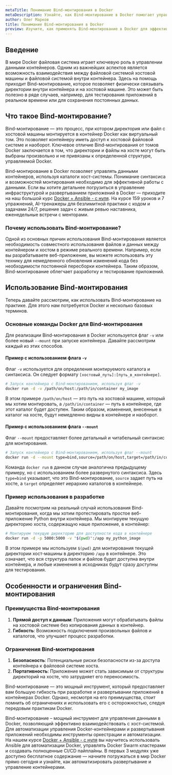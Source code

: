 ```yaml
---
metaTitle: Понимание Bind-монтирования в Docker
metaDescription: Узнайте, как Bind-монтирование в Docker помогает управлять данными контейнеров, изучите синтаксис и возможности монтирования каталогов
author: Олег Марков
title: Понимание Bind-монтирования в Docker
preview: Изучите, как применять Bind-монтирование в Docker для эффективного управления данными и интеграции с хостовой файловой системой. Примеры и пояснения помогут вам глубже понять этот механизм
---
```


## Введение

В мире Docker файловая система играет ключевую роль в управлении данными контейнеров. Одним из важнейших аспектов является возможность взаимодействия между файловой системой хостовой машины и файловой системой внутри контейнера. Здесь на помощь приходит Bind-монтирование, которое позволяет физически связывать директории внутри контейнера и на хостовой машине. Это может быть полезно в ряде случаев, например, для тестирования приложений в реальном времени или для сохранения постоянных данных.

## Что такое Bind-монтирование?

Bind-монтирование — это процесс, при котором директория или файл с хостовой машины монтируется в контейнер Docker как виртуальный том. Это позволяет контейнеру иметь доступ к хостовой файловой системе и наоборот. Ключевое отличие Bind-монтирования от томов Docker заключается в том, что директории и файлы на хосте могут быть выбраны произвольно и не привязаны к определенной структуре, управляемой Docker.

Bind-монтирование в Docker позволяет управлять данными контейнеров, используя каталоги хост-системы. Понимание синтаксиса и возможностей монтирования необходимо для эффективной работы с данными. Если вы хотите детальнее погрузиться в управление инфраструктурой и развертыванием приложений в Docker — приходите на наш большой курс [Docker + Ansible - с нуля](https://purpleschool.ru/course/docker?utm_source=knowledgebase&utm_medium=text&utm_campaign=Ponimanie_Bind-montirovaniya_v_Docker). На курсе 159 уроков и 7 упражнений, AI-тренажеры для безлимитной практики с кодом и задачами 24/7, решение задач с живым ревью наставника, еженедельные встречи с менторами.

### Почему использовать Bind-монтирование?

Одной из основных причин использования Bind-монтирования является необходимость совместного использования файлов и данных между контейнером и хостом в режиме реального времени. Например, если вы разрабатываете веб-приложение, вы можете использовать эту технику для немедленного обновления изменений кода без необходимости постоянной пересборки контейнера. Таким образом, Bind-монтирование облегчает разработку и тестирование приложений.

## Использование Bind-монтирования

Теперь давайте рассмотрим, как использовать Bind-монтирование на практике. Для этого нам потребуется Docker и несколько базовых терминов.

### Основные команды Docker для Bind-монтирования

Для реализации Bind-монтирования в Docker используется флаг `-v` или более новый `--mount` при запуске контейнера. Давайте рассмотрим каждый из этих способов.

#### Пример с использованием флага `-v`

Флаг `-v` используется для определения монтируемого каталога и синтаксиса. Он следует формату `[хостовый_путь]:[путь_в_контейнере]`.

```bash
# Запуск контейнера с Bind-монтированием, используя флаг -v
docker run -d -v /path/on/host:/path/in/container my_image
```

В этом примере `/path/on/host` — это путь на хостовой машине, который мы хотим монтировать, а `/path/in/container` — путь в контейнере, где этот каталог будет доступен. Таким образом, изменения, внесенные в каталог на хосте, будут немедленно видны в контейнере и наоборот.

#### Пример с использованием флага `--mount`

Флаг `--mount` предоставляет более детальный и читабельный синтаксис для монтирования.

```bash
# Запуск контейнера с Bind-монтированием, используя флаг --mount
docker run -d --mount type=bind,source=/path/on/host,target=/path/in/container my_image
```

Команда `docker run` в данном случае аналогична предыдущему примеру, но с использованием более развернутого синтаксиса. Здесь `type=bind` указывает, что это Bind-монтирование, `source` задает путь на хосте, а `target` определяет иерархию каталогов в контейнере.

### Пример использования в разработке

Давайте посмотрим на реальный случай использования Bind-монтирования, когда мы хотим протестировать простое веб-приложение Python внутри контейнера. Мы монтируем текущую директорию хоста, содержащую наше приложение, в контейнер:

```bash
# Монтируем текущую директорию для доступности кода в контейнере
docker run -d -p 5000:5000 -v "$(pwd)":/app my_python_image
```

В этом примере мы используем `$(pwd)` для монтирования текущей директории хост-машины в директорию `/app` в контейнере. Это означает, что вся структура папок и файлов будет доступна внутри контейнера, и любые изменения в исходниках будут сразу доступны для тестирования.

## Особенности и ограничения Bind-монтирования

### Преимущества Bind-монтирования

1. **Прямой доступ к данным**: Приложения могут обрабатывать файлы на хостовой системе без копирования данных в контейнер.
2. **Гибкость**: Возможность подключения произвольных файлов и каталогов, что улучшает процесс разработки.

### Ограничения Bind-монтирования

1. **Безопасность**: Потенциальные риски безопасности из-за доступа контейнера к файловой системе хоста.
2. **Портативность**: Приложение может стать зависимым от структуры директорий на хосте, что затрудняет его переносимость.

Bind-монтирование — это мощный инструмент, который предоставляет вам большую гибкость при разработке и развертывании приложений в контейнерах Docker. Однако, несмотря на его преимущества, стоит помнить об ограничениях и использовать его с осторожностью, следуя передовым практикам Docker.

Bind-монтирование – мощный инструмент для управления данными в Docker, позволяющий эффективно взаимодействовать с хост-системой. Для автоматизации управления Docker-контейнерами и развертывания приложений необходимы инструменты оркестрации и автоматизации. На нашем курсе [Docker + Ansible - с нуля](https://purpleschool.ru/course/docker?utm_source=knowledgebase&utm_medium=text&utm_campaign=Ponimanie_Bind-montirovaniya_v_Docker) вы научитесь использовать Ansible для автоматизации Docker, управлять Docker Swarm кластерами и создавать полноценные CI/CD пайплайны. В первых 3 модулях уже доступно бесплатное содержание — начните погружаться в мир Docker прямо сегодня и узнайте, как автоматизировать развертывание и управление контейнерами.

